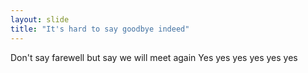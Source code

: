 ```yaml
---
layout: slide
title: "It's hard to say goodbye indeed"
---
```

Don't say farewell but say we will meet again
Yes yes yes yes yes yes